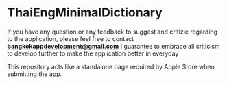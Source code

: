 # ThaiEngMinimalDictionary

If you have any question or any feedback to suggest and critizie regarding to the application, please feel free to contact **bangkokappdevelopment@gmail.com**
I guarantee to embrace all criticism to develop further to make the application better in everyday

This repository acts like a standalone page required by Apple Store when submitting the app.
